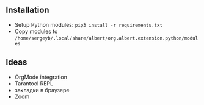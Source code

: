 ## Installation

- Setup Python modules: `pip3 install -r requirements.txt`
- Copy modules to `/home/sergeyb/.local/share/albert/org.albert.extension.python/modules`

## Ideas

- OrgMode integration
- Tarantool REPL
- закладки в браузере
- Zoom

